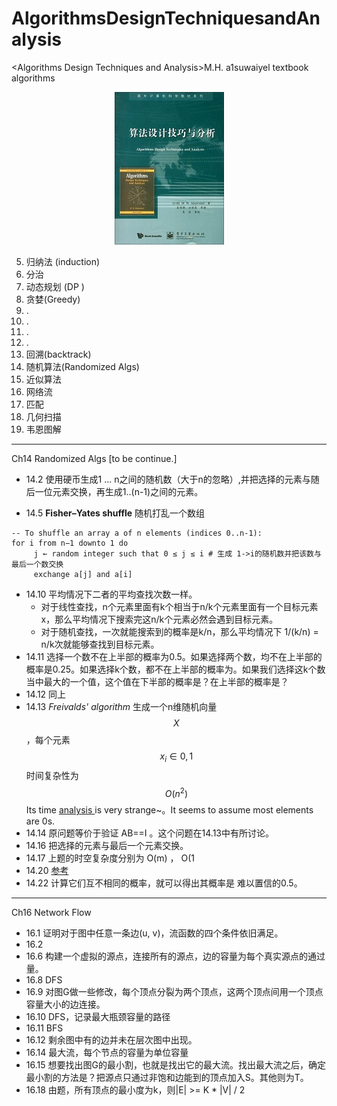 # AlgorithmsDesignTechniquesandAnalysis
&lt;Algorithms Design Techniques and Analysis>M.H. a1suwaiyel textbook algorithms 

<div align=center> <img src=./resources/textbook.jpg /> </div>






5. 归纳法 (induction)
6. 分治
7. 动态规划 (DP )
8. 贪婪(Greedy)
9. .
10. .
11. .
12. .
13. 回溯(backtrack)
14. 随机算法(Randomized Algs)
15. 近似算法
16. 网络流
17. 匹配
18. 几何扫描
19. 韦恩图解

---

Ch14 Randomized  Algs [to be continue.]

* 14.2 使用硬币生成1 ... n之间的随机数（大于n的忽略）,并把选择的元素与随后一位元素交换，再生成1..(n-1)之间的元素。

* 14.5  **Fisher–Yates shuffle** 随机打乱一个数组

```
-- To shuffle an array a of n elements (indices 0..n-1):
for i from n−1 downto 1 do
     j ← random integer such that 0 ≤ j ≤ i # 生成 1->i的随机数并把该数与最后一个数交换
     exchange a[j] and a[i]
```

* 14.10 平均情况下二者的平均查找次数一样。
  * 对于线性查找，n个元素里面有k个相当于n/k个元素里面有一个目标元素x，那么平均情况下搜索完这n/k个元素必然会遇到目标元素。
  * 对于随机查找，一次就能搜索到的概率是k/n，那么平均情况下 1/(k/n) = n/k次就能够查找到目标元素。
* 14.11 选择一个数不在上半部的概率为0.5。如果选择两个数，均不在上半部的概率是0.25。如果选择k个数，都不在上半部的概率为。如果我们选择这k个数当中最大的一个值，这个值在下半部的概率是？在上半部的概率是？
* 14.12 同上
* 14.13 *Freivalds' algorithm* 生成一个n维随机向量$$X$$ ，每个元素$$x_i ∈{{0, 1}}$$   时间复杂性为$$O(n^2)$$  Its time [analysis ](<http://www.cs.nthu.edu.tw/~wkhon/random12/lecture/lecture3.pdf>)is very strange~。It seems to assume most elements are 0s.
* 14.14 原问题等价于验证 AB==I 。这个问题在14.13中有所讨论。
* 14.16 把选择的元素与最后一个元素交换。
* 14.17 上题的时空复杂度分别为 O(m) ， O(1 
* 14.20 [参考](<http://www.cs.nthu.edu.tw/~wkhon/random12/lecture/lecture3.pdf>)
* 14.22 计算它们互不相同的概率，就可以得出其概率是 难以置信的0.5。

---

Ch16 Network Flow

* 16.1 证明对于图中任意一条边(u, v)，流函数的四个条件依旧满足。
* 16.2 
* 16.6 构建一个虚拟的源点，连接所有的源点，边的容量为每个真实源点的通过量。
* 16.8 DFS
* 16.9 对图G做一些修改，每个顶点分裂为两个顶点，这两个顶点间用一个顶点容量大小的边连接。
* 16.10 DFS，记录最大瓶颈容量的路径
* 16.11 BFS
* 16.12 剩余图中有的边并未在层次图中出现。
* 16.14 最大流，每个节点的容量为单位容量
* 16.15 想要找出图G的最小割，也就是找出它的最大流。找出最大流之后，确定最小割的方法是？把源点只通过非饱和边能到的顶点加入S。其他则为T。
* 16.18 由题，所有顶点的最小度为k，则|E| >= K * |V| / 2